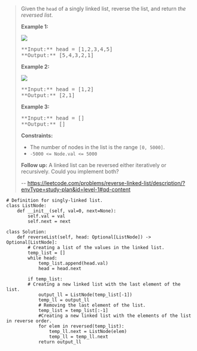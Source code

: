 > Given the `head` of a singly linked list, reverse the list, and return _the reversed list_.
> 
> **Example 1:**
> 
> ![](https://assets.leetcode.com/uploads/2021/02/19/rev1ex1.jpg)
> 
> <pre>**Input:** head = [1,2,3,4,5]
> **Output:** [5,4,3,2,1]
> </pre>
> 
> **Example 2:**
> 
> ![](https://assets.leetcode.com/uploads/2021/02/19/rev1ex2.jpg)
> 
> <pre>**Input:** head = [1,2]
> **Output:** [2,1]
> </pre>
> 
> **Example 3:**
> 
> <pre>**Input:** head = []
> **Output:** []
> </pre>
> 
> **Constraints:**
> 
> *   The number of nodes in the list is the range `[0, 5000]`.
> *   `-5000 <= Node.val <= 5000`
> 
> **Follow up:** A linked list can be reversed either iteratively or recursively. Could you implement both?
>
> -- https://leetcode.com/problems/reverse-linked-list/description/?envType=study-plan&id=level-1#qd-content
```
# Definition for singly-linked list.
class ListNode:
    def __init__(self, val=0, next=None):
        self.val = val
        self.next = next

class Solution:
    def reverseList(self, head: Optional[ListNode]) -> Optional[ListNode]:
        # Creating a list of the values in the linked list.
        temp_list = []
        while head:
            temp_list.append(head.val)
            head = head.next
        
        if temp_list:
        # Creating a new linked list with the last element of the list.
            output_ll = ListNode(temp_list[-1])
            temp_ll = output_ll
            # Removing the last element of the list.
            temp_list = temp_list[:-1]
            #Creating a new linked list with the elements of the list in reverse order.
            for elem in reversed(temp_list):
                temp_ll.next = ListNode(elem)
                temp_ll = temp_ll.next
            return output_ll
```
